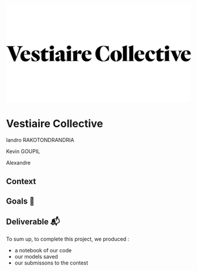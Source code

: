 <img src="./src/vc_logo.jpg">


# Vestiaire Collective

Iandro RAKOTONDRANDRIA

Kevin GOUPIL

Alexandre 

## Context 

## Goals 🎯

## Deliverable 📬

To sum up, to complete this project, we produced : 

- a notebook of our code
- our models saved
- our submissons to the contest